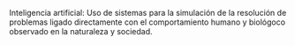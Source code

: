 Inteligencia artificial: Uso de sistemas para la simulación de la resolución de problemas ligado directamente 
con el comportamiento humano y biológoco observado en la naturaleza y sociedad.
